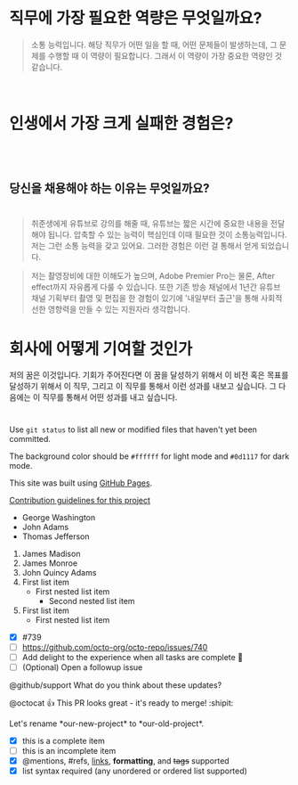 # 직무에 가장 필요한 역량은 무엇일까요?

> 소통 능력입니다. 해당 직무가 어떤 일을 할 때, 어떤 문제들이 발생하는데, 그 문제를 수행할 때 이 역량이 필요합니다. 그래서 이 역량이 가장 중요한 역량인 것 같습니다.

<br/>

# 인생에서 가장 크게 실패한 경험은?

>

<br/><br/>

## 당신을 채용해야 하는 이유는 무엇일까요?

#

> 취준생에게 유튜브로 강의를 해줄 때, 유튜브는 짧은 시간에 중요한 내용을 전달해야 됩니다. 압축할 수 있는 능력이 핵심인데 이때 필요한 것이 소통능력입니다. 저는 그런 소통 능력을 갖고 있어요. 그러한 경험은 이런 걸 통해서 얻게 되었습니다.

> 저는 촬영장비에 대한 이해도가 높으며, Adobe Premier Pro는 물론, After effect까지 자유롭게 다룰 수 있습니다. 또한 기존 방송 채널에서 1년간 유튜브 채널 기획부터 촬영 및 편집을 한 경험이 있기에 '내일부터 출근'을 통해 사회적 선한 영향력을 만들 수 있는 지원자라 생각합니다.

#

# 회사에 어떻게 기여할 것인가

저의 꿈은 이것입니다. 기회가 주어진다면 이 꿈을 달성하기 위해서 이 비전 혹은 목표를 달성하기 위해서 이 직무, 그리고 이 직무를 통해서 이런 성과를 내보고 싶습니다. 그 다음에는 이 직무를 통해서 어떤 성과를 내고 싶습니다.

#

Use `git status` to list all new or modified files that haven't yet been committed.

The background color should be `#ffffff` for light mode and `#0d1117` for dark mode.

This site was built using [GitHub Pages](https://pages.github.com/).

[Contribution guidelines for this project](docs/CONTRIBUTING.md)

- George Washington
- John Adams
- Thomas Jefferson

1. James Madison
2. James Monroe
3. John Quincy Adams
4. First list item
   - First nested list item
     - Second nested list item
5. First list item
   - First nested list item

- [x] #739
- [ ] https://github.com/octo-org/octo-repo/issues/740
- [ ] Add delight to the experience when all tasks are complete :tada:
- [ ] \(Optional) Open a followup issue

@github/support What do you think about these updates?

@octocat :+1: This PR looks great - it's ready to merge! :shipit:

Let's rename \*our-new-project\* to \*our-old-project\*.

- [x] this is a complete item
- [ ] this is an incomplete item
- [x] @mentions, #refs, [links](),
      **formatting**, and <del>tags</del>
      supported
- [x] list syntax required (any
      unordered or ordered list
      supported)
